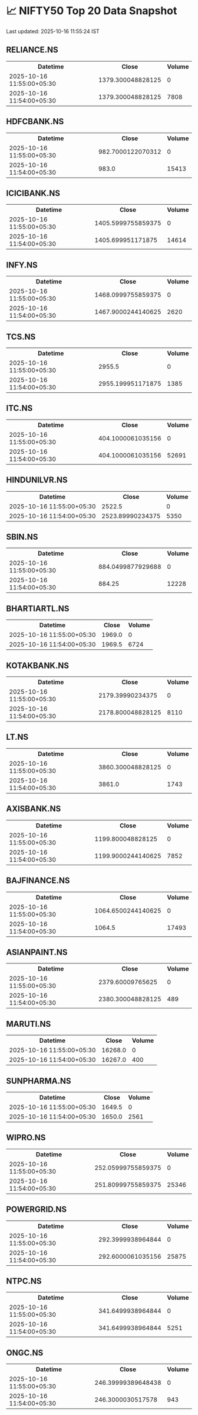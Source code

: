 # 📈 NIFTY50 Top 20 Data Snapshot

Last updated: 2025-10-16 11:55:24 IST

## RELIANCE.NS

<table>
  <tr><th>Datetime</th><th>Close</th><th>Volume</th></tr>
  <tr><td>2025-10-16 11:55:00+05:30</td><td>1379.300048828125</td><td>0</td></tr>
  <tr><td>2025-10-16 11:54:00+05:30</td><td>1379.300048828125</td><td>7808</td></tr>
</table>

## HDFCBANK.NS

<table>
  <tr><th>Datetime</th><th>Close</th><th>Volume</th></tr>
  <tr><td>2025-10-16 11:55:00+05:30</td><td>982.7000122070312</td><td>0</td></tr>
  <tr><td>2025-10-16 11:54:00+05:30</td><td>983.0</td><td>15413</td></tr>
</table>

## ICICIBANK.NS

<table>
  <tr><th>Datetime</th><th>Close</th><th>Volume</th></tr>
  <tr><td>2025-10-16 11:55:00+05:30</td><td>1405.5999755859375</td><td>0</td></tr>
  <tr><td>2025-10-16 11:54:00+05:30</td><td>1405.699951171875</td><td>14614</td></tr>
</table>

## INFY.NS

<table>
  <tr><th>Datetime</th><th>Close</th><th>Volume</th></tr>
  <tr><td>2025-10-16 11:55:00+05:30</td><td>1468.0999755859375</td><td>0</td></tr>
  <tr><td>2025-10-16 11:54:00+05:30</td><td>1467.9000244140625</td><td>2620</td></tr>
</table>

## TCS.NS

<table>
  <tr><th>Datetime</th><th>Close</th><th>Volume</th></tr>
  <tr><td>2025-10-16 11:55:00+05:30</td><td>2955.5</td><td>0</td></tr>
  <tr><td>2025-10-16 11:54:00+05:30</td><td>2955.199951171875</td><td>1385</td></tr>
</table>

## ITC.NS

<table>
  <tr><th>Datetime</th><th>Close</th><th>Volume</th></tr>
  <tr><td>2025-10-16 11:55:00+05:30</td><td>404.1000061035156</td><td>0</td></tr>
  <tr><td>2025-10-16 11:54:00+05:30</td><td>404.1000061035156</td><td>52691</td></tr>
</table>

## HINDUNILVR.NS

<table>
  <tr><th>Datetime</th><th>Close</th><th>Volume</th></tr>
  <tr><td>2025-10-16 11:55:00+05:30</td><td>2522.5</td><td>0</td></tr>
  <tr><td>2025-10-16 11:54:00+05:30</td><td>2523.89990234375</td><td>5350</td></tr>
</table>

## SBIN.NS

<table>
  <tr><th>Datetime</th><th>Close</th><th>Volume</th></tr>
  <tr><td>2025-10-16 11:55:00+05:30</td><td>884.0499877929688</td><td>0</td></tr>
  <tr><td>2025-10-16 11:54:00+05:30</td><td>884.25</td><td>12228</td></tr>
</table>

## BHARTIARTL.NS

<table>
  <tr><th>Datetime</th><th>Close</th><th>Volume</th></tr>
  <tr><td>2025-10-16 11:55:00+05:30</td><td>1969.0</td><td>0</td></tr>
  <tr><td>2025-10-16 11:54:00+05:30</td><td>1969.5</td><td>6724</td></tr>
</table>

## KOTAKBANK.NS

<table>
  <tr><th>Datetime</th><th>Close</th><th>Volume</th></tr>
  <tr><td>2025-10-16 11:55:00+05:30</td><td>2179.39990234375</td><td>0</td></tr>
  <tr><td>2025-10-16 11:54:00+05:30</td><td>2178.800048828125</td><td>8110</td></tr>
</table>

## LT.NS

<table>
  <tr><th>Datetime</th><th>Close</th><th>Volume</th></tr>
  <tr><td>2025-10-16 11:55:00+05:30</td><td>3860.300048828125</td><td>0</td></tr>
  <tr><td>2025-10-16 11:54:00+05:30</td><td>3861.0</td><td>1743</td></tr>
</table>

## AXISBANK.NS

<table>
  <tr><th>Datetime</th><th>Close</th><th>Volume</th></tr>
  <tr><td>2025-10-16 11:55:00+05:30</td><td>1199.800048828125</td><td>0</td></tr>
  <tr><td>2025-10-16 11:54:00+05:30</td><td>1199.9000244140625</td><td>7852</td></tr>
</table>

## BAJFINANCE.NS

<table>
  <tr><th>Datetime</th><th>Close</th><th>Volume</th></tr>
  <tr><td>2025-10-16 11:55:00+05:30</td><td>1064.6500244140625</td><td>0</td></tr>
  <tr><td>2025-10-16 11:54:00+05:30</td><td>1064.5</td><td>17493</td></tr>
</table>

## ASIANPAINT.NS

<table>
  <tr><th>Datetime</th><th>Close</th><th>Volume</th></tr>
  <tr><td>2025-10-16 11:55:00+05:30</td><td>2379.60009765625</td><td>0</td></tr>
  <tr><td>2025-10-16 11:54:00+05:30</td><td>2380.300048828125</td><td>489</td></tr>
</table>

## MARUTI.NS

<table>
  <tr><th>Datetime</th><th>Close</th><th>Volume</th></tr>
  <tr><td>2025-10-16 11:55:00+05:30</td><td>16268.0</td><td>0</td></tr>
  <tr><td>2025-10-16 11:54:00+05:30</td><td>16267.0</td><td>400</td></tr>
</table>

## SUNPHARMA.NS

<table>
  <tr><th>Datetime</th><th>Close</th><th>Volume</th></tr>
  <tr><td>2025-10-16 11:55:00+05:30</td><td>1649.5</td><td>0</td></tr>
  <tr><td>2025-10-16 11:54:00+05:30</td><td>1650.0</td><td>2561</td></tr>
</table>

## WIPRO.NS

<table>
  <tr><th>Datetime</th><th>Close</th><th>Volume</th></tr>
  <tr><td>2025-10-16 11:55:00+05:30</td><td>252.05999755859375</td><td>0</td></tr>
  <tr><td>2025-10-16 11:54:00+05:30</td><td>251.80999755859375</td><td>25346</td></tr>
</table>

## POWERGRID.NS

<table>
  <tr><th>Datetime</th><th>Close</th><th>Volume</th></tr>
  <tr><td>2025-10-16 11:55:00+05:30</td><td>292.3999938964844</td><td>0</td></tr>
  <tr><td>2025-10-16 11:54:00+05:30</td><td>292.6000061035156</td><td>25875</td></tr>
</table>

## NTPC.NS

<table>
  <tr><th>Datetime</th><th>Close</th><th>Volume</th></tr>
  <tr><td>2025-10-16 11:55:00+05:30</td><td>341.6499938964844</td><td>0</td></tr>
  <tr><td>2025-10-16 11:54:00+05:30</td><td>341.6499938964844</td><td>5251</td></tr>
</table>

## ONGC.NS

<table>
  <tr><th>Datetime</th><th>Close</th><th>Volume</th></tr>
  <tr><td>2025-10-16 11:55:00+05:30</td><td>246.39999389648438</td><td>0</td></tr>
  <tr><td>2025-10-16 11:54:00+05:30</td><td>246.3000030517578</td><td>943</td></tr>
</table>

